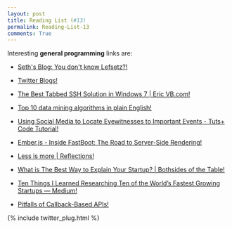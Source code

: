 ```yaml
---
layout: post
title: Reading List (#13)
permalink: Reading-List-13
comments: True
---
```



Interesting **general programming** links are:
    
    
* <a href="http://sethgodin.typepad.com/seths_blog/2015/05/you-dont-know-lefsetz.html?utm_content=buffer94018&amp;utm_medium=social&amp;utm_source=twitter.com&amp;utm_campaign=buffer" target="_blank">Seth's Blog: You don't know Lefsetz?!</a>
    
    
* <a href="https://blog.twitter.com/2012/improving-performance-on-twittercom" target="_blank">Twitter Blogs!</a>
    
    
* <a href="http://www.ericvb.com/archives/the-best-tabbed-ssh-solution-in-windows-7" target="_blank">The Best Tabbed SSH Solution in Windows 7 | Eric VB.com!</a>
    
    
* <a href="http://rayli.net/blog/data/top-10-data-mining-algorithms-in-plain-english/" target="_blank">Top 10 data mining algorithms in plain English!</a>
    
    
* <a href="http://code.tutsplus.com/tutorials/using-social-media-to-locate-eyewitnesses-to-important-events--cms-23563" target="_blank">Using Social Media to Locate Eyewitnesses to Important Events - Tuts+ Code Tutorial!</a>
    
    
* <a href="http://emberjs.com/blog/2014/12/22/inside-fastboot-the-road-to-server-side-rendering.html?utm_content=buffer134ec&amp;utm_medium=social&amp;utm_source=twitter.com&amp;utm_campaign=buffer" target="_blank">Ember.js - Inside FastBoot: The Road to Server-Side Rendering!</a>
    
    
* <a href="https://blog.openjck.com/less-is-more/?utm_content=buffer10413&amp;utm_medium=social&amp;utm_source=twitter.com&amp;utm_campaign=buffer" target="_blank">Less is more | Reflections!</a>
    
    
* <a href="http://www.bothsidesofthetable.com/2015/05/20/what-is-the-best-way-to-explain-your-startup/?utm_content=buffer26c50&amp;utm_medium=social&amp;utm_source=twitter.com&amp;utm_campaign=buffer" target="_blank">What is The Best Way to Explain Your Startup? | Bothsides of the Table!</a>
    
    
* <a href="https://medium.com/@morganb/ten-things-i-learned-researching-ten-of-the-worlds-fastest-growing-startups-a53106e2599a" target="_blank">Ten Things I Learned Researching Ten of the World’s Fastest Growing Startups — Medium!</a>
    
    
* <a href="http://thelig.ht/callbacks/?utm_content=buffer18069&amp;utm_medium=social&amp;utm_source=twitter.com&amp;utm_campaign=buffer" target="_blank">Pitfalls of Callback-Based APIs!</a>
    


{% include twitter_plug.html %}